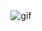 <div align="center">
  <img src="https://github.com/user-attachments/assets/606c742d-6e6d-479d-ab72-1c2db2fc9dad" alt="gif" />
</div>
